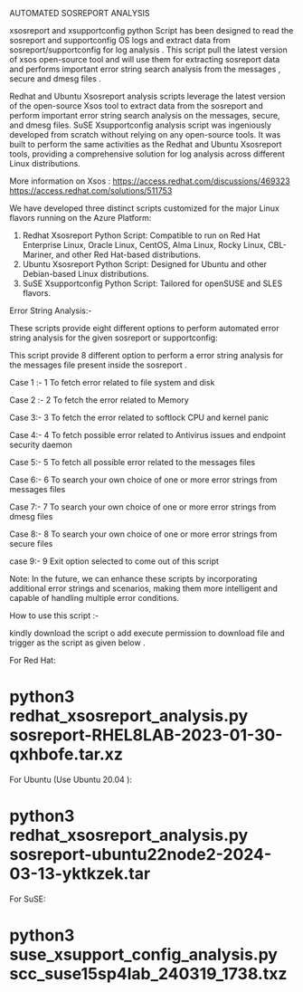 AUTOMATED SOSREPORT ANALYSIS

xsosreport and xsupportconfig python Script has been designed to read the sosreport and supportconfig OS logs and extract data from sosreport/supportconfig for log analysis . This script pull the latest version of xsos open-source tool and will use them for extracting sosreport data and performs important error string search analysis from the messages , secure and dmesg files .

Redhat and Ubuntu Xsosreport analysis scripts leverage the latest version of the open-source Xsos tool to extract data from the sosreport and perform important error string search analysis on the messages, secure, and dmesg files.
SuSE Xsupportconfig analysis script was ingeniously developed from scratch without relying on any open-source tools. It was built to perform the same activities as the Redhat and Ubuntu Xsosreport tools, providing a comprehensive solution for log analysis across different Linux distributions.

More information on Xsos : https://access.redhat.com/discussions/469323  https://access.redhat.com/solutions/511753

We have developed three distinct scripts customized for the major Linux flavors running on the Azure Platform:

1. Redhat Xsosreport Python Script: Compatible to run on Red Hat Enterprise Linux, Oracle Linux, CentOS, Alma Linux, Rocky Linux, CBL-Mariner, and other Red Hat-based distributions.
2. Ubuntu Xsosreport Python Script: Designed for Ubuntu and other Debian-based Linux distributions.
3. SuSE Xsupportconfig Python Script: Tailored for openSUSE and SLES flavors.
   
Error String Analysis:-

These scripts provide eight different options to perform automated error string analysis for the given sosreport or supportconfig:


This script provide 8 different option to perform a error string analysis for the messages file present inside the sosreport .

Case 1 :- 1 To fetch error related to file system and disk

Case 2 :- 2 To fetch the error related to Memory

Case 3:- 3 To fetch the error related to softlock CPU and kernel panic

Case 4:- 4 To fetch possible error related to Antivirus issues and endpoint security daemon

Case 5:- 5 To fetch all possible error related to the messages files

Case 6:- 6 To search your own choice of one or more error strings from messages files

Case 7:- 7 To search your own choice of one or more error strings from dmesg files

Case 8:- 8 To search your own choice of one or more error strings from secure files

case 9:- 9 Exit option selected to come out of this script

Note: In the future, we can enhance these scripts by incorporating additional error strings and scenarios, making them more intelligent and capable of handling multiple error conditions.

How to use this script :-

kindly download the  script o add execute permission to download file and trigger as the script as given below .

For Red Hat:
# python3 redhat_xsosreport_analysis.py sosreport-RHEL8LAB-2023-01-30-qxhbofe.tar.xz

For Ubuntu (Use Ubuntu 20.04 ):
# python3 redhat_xsosreport_analysis.py sosreport-ubuntu22node2-2024-03-13-yktkzek.tar

For SuSE:
# python3 suse_xsupport_config_analysis.py scc_suse15sp4lab_240319_1738.txz




